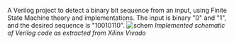 A Verilog project to detect a binary bit sequence from an input, using Finite State Machine theory and implementations. The input is binary "0" and "1", and the desired sequence is "10010110".
![schem](https://user-images.githubusercontent.com/24211198/166395364-b34f7c49-0e87-49e4-9120-10c54ae62ff2.JPG)
*Implemented schematic of Verilog code as extracted from Xilinx Vivado*
